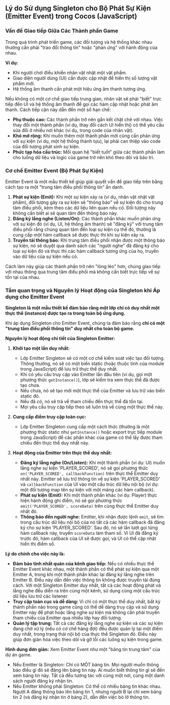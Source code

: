 ## Lý do Sử dụng Singleton cho Bộ Phát Sự Kiện (Emitter Event) trong Cocos (JavaScript)

### Vấn đề Giao tiếp Giữa Các Thành phần Game

Trong quá trình phát triển game, các đối tượng và hệ thống khác nhau thường cần phải "trao đổi thông tin" hoặc "phản ứng" với hành động của nhau.

**Ví dụ:**
*   Khi người chơi điều khiển nhân vật nhặt một vật phẩm.
*   Giao diện người dùng (UI) cần được cập nhật để hiển thị số lượng vật phẩm mới.
*   Hệ thống âm thanh cần phát một hiệu ứng âm thanh tương ứng.

Nếu không có một cơ chế giao tiếp trung gian, nhân vật sẽ phải "biết" trực tiếp đến UI và hệ thống âm thanh để gọi các hàm cập nhật hoặc phát âm thanh. Cách tiếp cận này dẫn đến một số hạn chế:
*   **Phụ thuộc cao:** Các thành phần trở nên gắn kết chặt chẽ với nhau. Việc thay đổi một thành phần (ví dụ, thay đổi cách UI hiển thị) có thể yêu cầu sửa đổi ở nhiều nơi khác (ví dụ, trong code của nhân vật).
*   **Khó mở rộng:** Khi muốn thêm một thành phần mới cũng cần phản ứng với sự kiện (ví dụ, một hệ thống thành tựu), lại phải can thiệp vào code của đối tượng phát sinh sự kiện.
*   **Phức tạp hóa cấu trúc:** Mối quan hệ "biết tuốt" giữa các thành phần làm cho luồng dữ liệu và logic của game trở nên khó theo dõi và bảo trì.

### Cơ chế Emitter Event (Bộ Phát Sự Kiện)

Emitter Event là một mẫu thiết kế giúp giải quyết vấn đề giao tiếp trên bằng cách tạo ra một "trung tâm điều phối thông tin" ẩn danh.

1.  **Phát sự kiện (Emit):** Khi một sự kiện xảy ra (ví dụ, nhân vật nhặt vật phẩm), đối tượng gây ra sự kiện sẽ "thông báo" về sự kiện đó cho trung tâm điều phối, kèm theo các dữ liệu liên quan nếu có. Đối tượng này không cần biết ai sẽ quan tâm đến thông báo này.
2.  **Đăng ký lắng nghe (Listen/On):** Các thành phần khác muốn phản ứng với sự kiện đó (ví dụ, UI, hệ thống âm thanh) sẽ "đăng ký" với trung tâm điều phối rằng chúng quan tâm đến loại sự kiện cụ thể đó, thường là cung cấp một hàm callback sẽ được thực thi khi sự kiện xảy ra.
3.  **Truyền tải thông báo:** Khi trung tâm điều phối nhận được một thông báo sự kiện, nó sẽ duyệt qua danh sách các "người nghe" đã đăng ký cho loại sự kiện đó và thực thi các hàm callback tương ứng của họ, truyền vào dữ liệu của sự kiện nếu có.

Cách làm này giúp các thành phần trở nên "lỏng lẻo" hơn, chúng giao tiếp với nhau thông qua trung tâm điều phối mà không cần biết trực tiếp về sự tồn tại của nhau.

### Tầm quan trọng và Nguyên lý Hoạt động của Singleton khi Áp dụng cho Emitter Event

**Singleton là một mẫu thiết kế đảm bảo rằng một lớp chỉ có duy nhất một thực thể (instance) được tạo ra trong toàn bộ ứng dụng.**

Khi áp dụng Singleton cho Emitter Event, chúng ta đảm bảo rằng **chỉ có một "trung tâm điều phối thông tin" duy nhất cho toàn bộ game.**

**Nguyên lý hoạt động chi tiết của Singleton Emitter:**

1.  **Khởi tạo một lần duy nhất:**
    *   Lớp Emitter Singleton sẽ có một cơ chế kiểm soát việc tạo đối tượng. Thông thường, nó sẽ có một biến static (hoặc thuộc tính của module trong JavaScript) để lưu trữ thực thể duy nhất.
    *   Khi có yêu cầu truy cập vào Emitter lần đầu tiên (ví dụ, gọi một phương thức `getInstance()`), lớp sẽ kiểm tra xem thực thể đã được tạo chưa.
    *   Nếu chưa, nó sẽ tạo mới một thực thể của Emitter và lưu trữ vào biến static đó.
    *   Nếu đã có, nó sẽ trả về tham chiếu đến thực thể đã tồn tại.
    *   Mọi yêu cầu truy cập tiếp theo sẽ luôn trả về cùng một thực thể này.

2.  **Cung cấp điểm truy cập toàn cục:**
    *   Lớp Emitter Singleton cung cấp một cách thức (thường là một phương thức static như `getInstance()` hoặc export trực tiếp module trong JavaScript) để các phần khác của game có thể lấy được tham chiếu đến thực thể duy nhất này.

3.  **Hoạt động của Emitter trên thực thể duy nhất:**
    *   **Đăng ký lắng nghe (On/Listen):** Khi một thành phần (ví dụ: UI) muốn lắng nghe sự kiện 'PLAYER_SCORED', nó sẽ gọi phương thức `on('PLAYER_SCORED', callbackFunction)` trên thực thể Emitter duy nhất này. Emitter sẽ lưu trữ thông tin về sự kiện 'PLAYER_SCORED' và `callbackFunction` của UI vào một cấu trúc dữ liệu nội bộ (ví dụ: một đối tượng map tên sự kiện với một mảng các hàm callback).
    *   **Phát sự kiện (Emit):** Khi một thành phần khác (ví dụ: Player) thực hiện hành động ghi điểm, nó sẽ gọi phương thức `emit('PLAYER_SCORED', scoreData)` trên cùng thực thể Emitter duy nhất đó.
    *   **Thông báo đến người nghe:** Emitter, khi nhận được lệnh `emit`, sẽ tìm trong cấu trúc dữ liệu nội bộ của nó tất cả các hàm callback đã đăng ký cho sự kiện 'PLAYER_SCORED'. Sau đó, nó sẽ lần lượt gọi từng hàm callback này, truyền `scoreData` làm tham số. Vì UI đã đăng ký trước đó, hàm callback của UI sẽ được gọi, và UI có thể cập nhật hiển thị điểm số.

**Lý do chính cho việc này là:**

*   **Đảm bảo tính nhất quán của kênh giao tiếp:** Nếu có nhiều thực thể Emitter Event khác nhau, một thành phần có thể phát sự kiện qua một Emitter A, trong khi một thành phần khác lại đăng ký lắng nghe trên Emitter B. Điều này dẫn đến việc thông tin không được truyền tải đúng cách. Với một Singleton Emitter duy nhất, tất cả các hoạt động phát và lắng nghe đều diễn ra trên cùng một kênh, sử dụng cùng một cấu trúc dữ liệu lưu trữ các listener.
*   **Truy cập toàn cục và dễ dàng:** Vì chỉ có một thực thể duy nhất, bất kỳ thành phần nào trong game cũng có thể dễ dàng truy cập và sử dụng Emitter này để phát hoặc lắng nghe sự kiện mà không cần phải truyền tham chiếu của Emitter qua nhiều lớp hay đối tượng.
*   **Quản lý tập trung:** Tất cả các đăng ký lắng nghe sự kiện và các sự kiện đang chờ xử lý (nếu có cơ chế hàng đợi) đều được quản lý tại một điểm duy nhất, trong trạng thái nội bộ của thực thể Singleton đó. Điều này giúp đơn giản hóa việc theo dõi và gỡ lỗi các luồng sự kiện trong game.

**Hình dung đơn giản:**
Xem Emitter Event như một "bảng tin trung tâm" của dự án game.
*   Nếu Emitter là Singleton: Chỉ có MỘT bảng tin. Mọi người muốn thông báo điều gì đó sẽ đăng lên bảng tin này. Ai muốn biết thông tin gì sẽ đến xem bảng tin này. Tất cả đều tương tác với cùng một nơi, cùng một danh sách người đăng ký nhận tin.
*   Nếu Emitter không phải Singleton: Có thể có nhiều bảng tin khác nhau. Người A đăng thông báo lên bảng tin 1, nhưng người B lại chỉ xem bảng tin 2 (và đăng ký nhận tin ở bảng 2), dẫn đến việc bỏ lỡ thông tin.